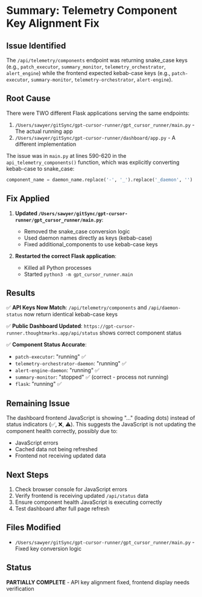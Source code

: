 # Summary: Telemetry Component Key Alignment Fix

## Issue Identified

The `/api/telemetry/components` endpoint was returning snake_case keys (e.g., `patch_executor`, `summary_monitor`, `telemetry_orchestrator`, `alert_engine`) while the frontend expected kebab-case keys (e.g., `patch-executor`, `summary-monitor`, `telemetry-orchestrator`, `alert-engine`).

## Root Cause

There were TWO different Flask applications serving the same endpoints:

1. `/Users/sawyer/gitSync/gpt-cursor-runner/gpt_cursor_runner/main.py` - The actual running app
2. `/Users/sawyer/gitSync/gpt-cursor-runner/dashboard/app.py` - A different implementation

The issue was in `main.py` at lines 590-620 in the `api_telemetry_components()` function, which was explicitly converting kebab-case to snake_case:

```python
component_name = daemon_name.replace('-', '_').replace('_daemon', '')
```

## Fix Applied

1. **Updated `/Users/sawyer/gitSync/gpt-cursor-runner/gpt_cursor_runner/main.py`**:
   - Removed the snake_case conversion logic
   - Used daemon names directly as keys (kebab-case)
   - Fixed additional_components to use kebab-case keys

2. **Restarted the correct Flask application**:
   - Killed all Python processes
   - Started `python3 -m gpt_cursor_runner.main`

## Results

✅ **API Keys Now Match**: `/api/telemetry/components` and `/api/daemon-status` now return identical kebab-case keys

✅ **Public Dashboard Updated**: `https://gpt-cursor-runner.thoughtmarks.app/api/status` shows correct component status

✅ **Component Status Accurate**:

- `patch-executor`: "running" ✅
- `telemetry-orchestrator-daemon`: "running" ✅
- `alert-engine-daemon`: "running" ✅
- `summary-monitor`: "stopped" ✅ (correct - process not running)
- `flask`: "running" ✅

## Remaining Issue

The dashboard frontend JavaScript is showing "…" (loading dots) instead of status indicators (✅, ❌, ⚠️). This suggests the JavaScript is not updating the component health correctly, possibly due to:

- JavaScript errors
- Cached data not being refreshed
- Frontend not receiving updated data

## Next Steps

1. Check browser console for JavaScript errors
2. Verify frontend is receiving updated `/api/status` data
3. Ensure component health JavaScript is executing correctly
4. Test dashboard after full page refresh

## Files Modified

- `/Users/sawyer/gitSync/gpt-cursor-runner/gpt_cursor_runner/main.py` - Fixed key conversion logic

## Status

**PARTIALLY COMPLETE** - API key alignment fixed, frontend display needs verification
